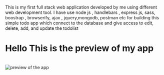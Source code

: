 This is my first full stack web application developed by me using different web development tool.
I have use node js , handlebars , express js, sass, boostrap , browserify, ajax , jquery,mongodb, postman etc for building this simple todo app which connect to the database and give access to edit, delete, add, and update the todolist


<html>
  <head>
  </head>
  <body>
    <h1> Hello This is the preview of my app</h1><br>
    <div style="width:400px; height:350px;">
      <img src="https://github.com/TsheriSherpa/todos/blob/master/todos.png" alt="preview of the app">
    </div>
    
  </body>
  </html>
  
